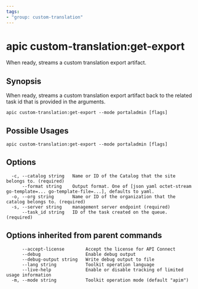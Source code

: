 ```yaml
---
tags:
- "group: custom-translation"
---
```

# apic custom-translation:get-export

When ready, streams a custom translation export artifact.

## Synopsis

When ready, streams a custom translation export artifact back to the related task id that is provided in the arguments.

```
apic custom-translation:get-export --mode portaladmin [flags]
```

## Possible Usages

```
apic custom-translation:get-export --mode portaladmin [flags]
```

## Options

```
  -c, --catalog string   Name or ID of the Catalog that the site belongs to. (required)
      --format string    Output format. One of [json yaml octet-stream go-template=... go-template-file=...], defaults to yaml.
  -o, --org string       Name or ID of the organization that the catalog belongs to. (required)
  -s, --server string    management server endpoint (required)
      --task_id string   ID of the task created on the queue. (required)
```

## Options inherited from parent commands

```
      --accept-license        Accept the license for API Connect
      --debug                 Enable debug output
      --debug-output string   Write debug output to file
      --lang string           Toolkit operation language
      --live-help             Enable or disable tracking of limited usage information
  -m, --mode string           Toolkit operation mode (default "apim")
```
